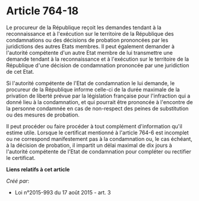 # Article 764-18

Le procureur de la République reçoit les demandes tendant à la reconnaissance et à l'exécution sur le territoire de la
République des condamnations ou des décisions de probation prononcées par les juridictions des autres Etats membres. Il peut
également demander à l'autorité compétente d'un autre Etat membre de lui transmettre une demande tendant à la reconnaissance
et à l'exécution sur le territoire de la République d'une décision de condamnation prononcée par une juridiction de cet
Etat. 

Si l'autorité compétente de l'Etat de condamnation le lui demande, le procureur de la République informe celle-ci de la durée
maximale de la privation de liberté prévue par la législation française pour l'infraction qui a donné lieu à la condamnation,
et qui pourrait être prononcée à l'encontre de la personne condamnée en cas de non-respect des peines de substitution ou des
mesures de probation. 

Il peut procéder ou faire procéder à tout complément d'information qu'il estime utile. Lorsque le certificat mentionné à
l'article 764-6 est incomplet ou ne correspond manifestement pas à la condamnation ou, le cas échéant, à la décision de
probation, il impartit un délai maximal de dix jours à l'autorité compétente de l'Etat de condamnation pour compléter ou
rectifier le certificat.

**Liens relatifs à cet article**

_Créé par_:

  - Loi n°2015-993 du 17 août 2015 - art. 3
